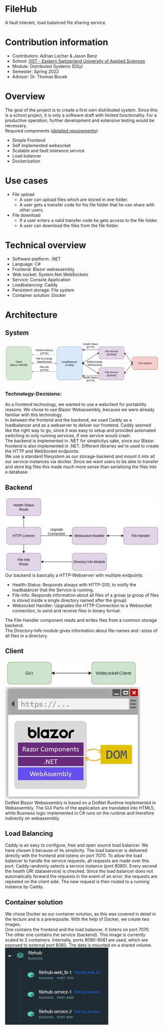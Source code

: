 # FileHub
A fault tolerant, load balanced file sharing service.

# Contribution information
* Contributors: Adrian Locher & Jason Benz
* School: [OST - Eastern Switzerland University of Applied Sciences](https://www.ost.ch/)
* Module: Distributed Systems (DSy)
* Semester: Spring 2022
* Advisor: Dr. Thomas Bocek

# Overview
The goal of the project is to create a first own distributed system. Since this is a school project, it is only a software draft with limited functionality. For a productive operation, further development and extensive testing would be necessary.\
Required components ([detailed requirements](https://dsl.i.ost.ch/lect/fs22/#challenge-task-fs-2022)):
* Simple Frontend
* Self implemented websocket
* Scalable and fault tolerance service
* Load balancer
* Dockerization

# Use cases
* File upload
    * A user can upload files which are stored in one folder.
    * A user gets a transfer code for his file folder that he can share with other users.
* File download
    * If a user enters a valid transfer code he gets access to the file folder.
    * A user can download the files from the file folder.

# Technical overview
* Software platform: .NET
* Language: C#
* Frontend: Blazor webassembly
* Web socket: System.Net.WebSockets
* Service: Console Application
* Loadbalancing: Caddy
* Persistent storage: File system
* Container solution: Docker

# Architecture  
## System  
![system-arch.png](./images/sys-arch.png)  
### Technology-Decisions:  
As a frontend technology, we wanted to use a webclient for portability reasons. We chose to use Blazor Webassembly, because we were already familiar with this technology.  
In between the frontend and the backend, we used Caddy as a loadbalancer and as a webserver to deliver our frontend. Caddy seemed like the right way to go, since it was easy to setup and provided automated switching to only running services, if one service would crash.  
The backend is implemented in .NET for simplicitys sake, since our Blazor frontend is also implemented in .NET. Different libraries we're used to create the HTTP and WebSocket endpoints.  
We use a standard filesystem as our storage-backend and mount it into all our service-instances via docker. Since we want users to be able to transfer and store big files this made much more sense than serializing the files into a database.  

## Backend  
![backend-arch.png](./images/backend-arch.png) 
Our backend is basically a HTTP-Webserver with multiple endpoints.  
- Health-Status: Responds always with HTTP-200, to notify the loadbalancer that the Service is running.  
- File-Info: Responds information about all files of a group (a group of files is stored inside a single directory named after the group)  
- Websocket Handler: Upgrades the HTTP-Connection to a Websocket connection, to send and receive files in binary format.  

The File-Handler component reads and writes files from a common storage backend.  
The Directory-Info module gives information about file-names and -sizes of all files in a directory.  


## Client
![client-arch.png](./images/client-arch.png)  
![client-runtime.png](./images/client-runtime.png)  
DotNet Blazor Webassembly is based on a DotNet Runtime implemented in Webassembly.
The GUI Parts of the application are translated into HTML5, while Business logic implemented in C# runs on the runtime
and therefore indirectly on webassembly.

## Load Balancing  
Caddy is an easy to configure, free and open source load balancer. We have chosen it because of its simplicity. The load balancer is delivered directly with the frontend and listens on port 7070. To allow the load balancer to handle the service requests, all requests are made over this port. Caddy randomly selects a service instance (port 8080). Every second the health URI (dataservice) is checked. Since the load balancer does not automatically forward the requests in the event of an error, the requests are repeated on the client side. The new request is then routed to a running instance by Caddy.

## Container solution
We chose Docker as our container solution, as this was covered in detail in the lecture and is a prerequisite. With the help of Docker, we create two images.\
One contains the frontend and the load balancer. It listens on port 7070.\
The other one contains the service (backend). This image is currently scaled to 2 containers. Internally, ports 8080-8081 are used, which are exposed to external port 8080. The data is mounted on a shared volume.\
![docker-containers.png](./images/docker-containers.png)
